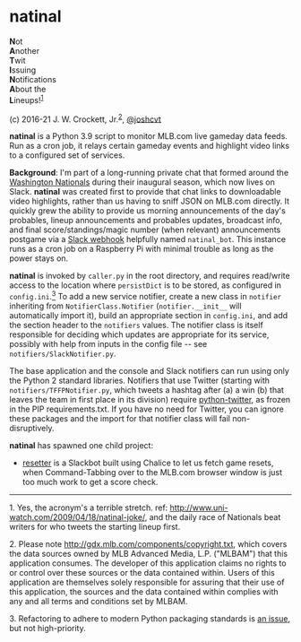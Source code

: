 # natinal

**N**ot  
**A**nother  
**T**wit  
**I**ssuing  
**N**otifications  
**A**bout the  
**L**ineups!<sup><a href="#footnote1">1</a></sup>

(c) 2016-21 J. W. Crockett, Jr.<sup><a href="#footnote2">2</a></sup>, [@joshcvt](http://twitter.com/joshcvt)

**natinal** is a Python 3.9 script to monitor MLB.com live gameday data feeds.  Run as a cron job, it relays certain gameday events and highlight video links to a configured set of services.

**Background**: I'm part of a long-running private chat that formed around the [Washington Nationals](http://nationals.com) during their inaugural season, which now lives on Slack.  **natinal** was created first to provide that chat links to downloadable video highlights, rather than us having to sniff JSON on MLB.com directly.  It quickly grew the ability to provide us morning announcements of the day's probables, lineup announcements and probables updates, broadcast info, and final score/standings/magic number (when relevant) announcements postgame via a [Slack webhook](https://api.slack.com/incoming-webhooks) helpfully named `natinal_bot`.  This instance runs as a cron job on a Raspberry Pi with minimal trouble as long as the power stays on.

**natinal** is invoked by `caller.py` in the root directory, and requires read/write access to the location where `persistDict` is to be stored, as configured in `config.ini`.<a href="#footnote3"><sup>3</sup></a>  To add a new service notifier, create a new class in `notifier` inheriting from `NotifierClass.Notifier` (`notifier.__init__` will automatically import it), build an appropriate section in `config.ini`, and add the section header to the `notifiers` values.  The notifier class is itself responsible for deciding which updates are appropriate for its service, possibly with help from inputs in the config file -- see `notifiers/SlackNotifier.py`.

The base application and the console and Slack notifiers can run using only the Python 2 standard libraries.  Notifiers that use Twitter (starting with  `notifiers/TFFPNotifier.py`, which tweets a hashtag after (a) a win (b) that leaves the team in first place in its division) require [python-twitter](https://github.com/bear/python-twitter), as frozen in the PIP requirements.txt.  If you have no need for Twitter, you can ignore these packages and the import for that notifier class will fail non-disruptively.

**natinal** has spawned one child project:
* [resetter](https://github.com/joshcvt/resetter/) is a Slackbot built using Chalice to let us fetch game resets, when Command-Tabbing over to the MLB.com browser window is just too much work to get a score check.

----
<a name="footnote1"/>1. Yes, the acronym's a terrible stretch. ref: http://www.uni-watch.com/2009/04/18/natinal-joke/, and 
the daily race of Nationals beat writers for who tweets the starting lineup first.

<a name="footnote2"/>2. Please note http://gdx.mlb.com/components/copyright.txt, which covers the data sources owned by MLB Advanced Media, L.P. ("MLBAM") that this application consumes. The developer of this application claims no rights to or control over these sources or the data contained within. Users of this application are themselves solely responsible for assuring that their use of this application, the sources and the data contained within complies with any and all terms and conditions set by MLBAM.</small>

<a name="footnote3"/>3. Refactoring to adhere to modern Python packaging standards is [an issue](https://github.com/joshcvt/natinal/issues/1), but not high-priority.
